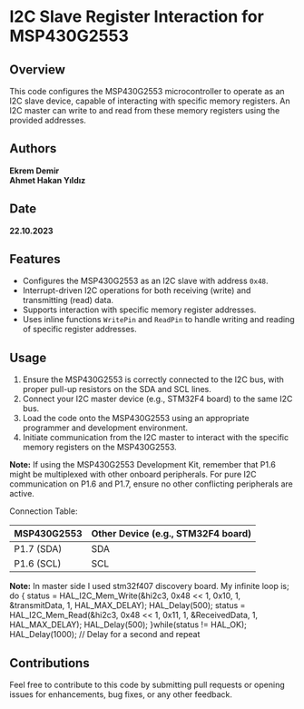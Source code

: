
# I2C Slave Register Interaction for MSP430G2553

## Overview
This code configures the MSP430G2553 microcontroller to operate as an I2C slave device, capable of interacting with specific memory registers. An I2C master can write to and read from these memory registers using the provided addresses.

## Authors
**Ekrem Demir**  
**Ahmet Hakan Yıldız**

## Date
**22.10.2023**

## Features
- Configures the MSP430G2553 as an I2C slave with address `0x48`.
- Interrupt-driven I2C operations for both receiving (write) and transmitting (read) data.
- Supports interaction with specific memory register addresses.
- Uses inline functions `WritePin` and `ReadPin` to handle writing and reading of specific register addresses.

## Usage
1. Ensure the MSP430G2553 is correctly connected to the I2C bus, with proper pull-up resistors on the SDA and SCL lines.
2. Connect your I2C master device (e.g., STM32F4 board) to the same I2C bus.
3. Load the code onto the MSP430G2553 using an appropriate programmer and development environment.
4. Initiate communication from the I2C master to interact with the specific memory registers on the MSP430G2553.

**Note:** If using the MSP430G2553 Development Kit, remember that P1.6 might be multiplexed with other onboard peripherals. For pure I2C communication on P1.6 and P1.7, ensure no other conflicting peripherals are active.

Connection Table:

MSP430G2553         |       Other Device (e.g., STM32F4 board)
--------------------|------------------------
P1.7 (SDA)          |       SDA
P1.6 (SCL)          |       SCL

**Note:**  In master side I used stm32f407 discovery board. My infinite loop is;
	  do
	  {
		  status =  HAL_I2C_Mem_Write(&hi2c3, 0x48 << 1, 0x10, 1, &transmitData, 1, HAL_MAX_DELAY);
		  HAL_Delay(500);
		  status =  HAL_I2C_Mem_Read(&hi2c3, 0x48 << 1, 0x11, 1, &ReceivedData, 1, HAL_MAX_DELAY);
		  HAL_Delay(500);
	  }while(status != HAL_OK);
      HAL_Delay(1000);  // Delay for a second and repeat

## Contributions
Feel free to contribute to this code by submitting pull requests or opening issues for enhancements, bug fixes, or any other feedback.
